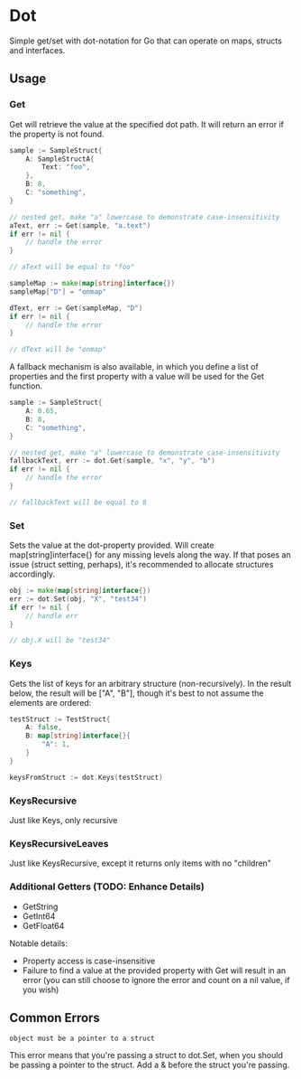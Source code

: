 # Dot

Simple get/set with dot-notation for Go that can operate on maps, structs and interfaces.

## Usage

### Get

Get will retrieve the value at the specified dot path.  It will return an error if the property is not found.

```go
sample := SampleStruct{
    A: SampleStructA{
        Text: "foo",
    },
    B: 8,
    C: "something",
}

// nested get, make "a" lowercase to demonstrate case-insensitivity
aText, err := Get(sample, "a.text")
if err != nil {
    // handle the error
}

// aText will be equal to "foo"

sampleMap := make(map[string]interface{})
sampleMap["D"] = "onmap"

dText, err := Get(sampleMap, "D")
if err != nil {
    // handle the error
}

// dText will be "onmap"

```

A fallback mechanism is also available, in which you define a list of properties and the first property with a value
will be used for the Get function.

```go
sample := SampleStruct{
    A: 0.65,
    B: 8,
    C: "something",
}

// nested get, make "a" lowercase to demonstrate case-insensitivity
fallbackText, err := dot.Get(sample, "x", "y", "b")
if err != nil {
    // handle the error
}

// fallbackText will be equal to 8
```

### Set

Sets the value at the dot-property provided.  Will create map[string]interface{} for any missing levels along the way.
If that poses an issue (struct setting, perhaps), it's recommended to allocate structures accordingly.

```go
obj := make(map[string]interface{})
err := dot.Set(obj, "X", "test34")
if err != nil {
	// handle err
}

// obj.X will be "test34"
```

### Keys

Gets the list of keys for an arbitrary structure (non-recursively).  In the result below, the result will be ["A", "B"], 
though it's best to not assume the elements are ordered:

```go
testStruct := TestStruct{
    A: false,
    B: map[string]interface{}{
        "A": 1,
    }
}

keysFromStruct := dot.Keys(testStruct)
```

### KeysRecursive

Just like Keys, only recursive

### KeysRecursiveLeaves

Just like KeysRecursive, except it returns only items with no "children"

### Additional Getters (TODO: Enhance Details)

- GetString
- GetInt64
- GetFloat64

Notable details:

- Property access is case-insensitive
- Failure to find a value at the provided property with Get will result in an error (you can still choose to ignore 
the error and count on a nil value, if you wish) 

## Common Errors

`object must be a pointer to a struct`

This error means that you're passing a struct to dot.Set, when you should be passing a pointer to the struct.  Add a &
before the struct you're passing.
